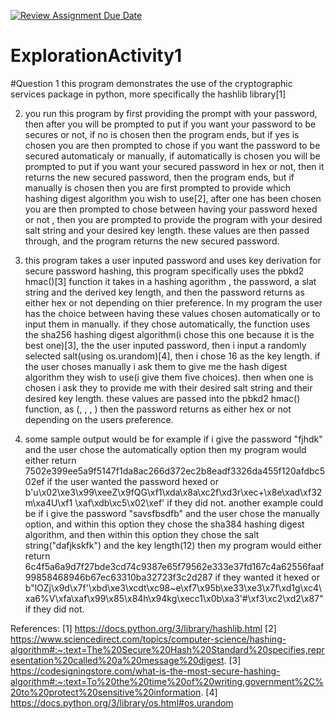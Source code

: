 [![Review Assignment Due Date](https://classroom.github.com/assets/deadline-readme-button-24ddc0f5d75046c5622901739e7c5dd533143b0c8e959d652212380cedb1ea36.svg)](https://classroom.github.com/a/oB7VDeFN)
# ExplorationActivity1

#Question 1
 this program demonstrates the use of the cryptographic services package in python, more specifically the hashlib library[1]

2. you run this program by first providing the prompt with your password, then after you will be prompted to put if you want your password to be secures or not,
   if no is chosen then the program ends, but if yes is chosen you are then prompted to chose if you want the password to be secured automaticaly or manually,
   if automatically is chosen you will be prompted to put if you want your secured password in hex or not, then it returns the new secured password, then the program ends,
   but if manually is chosen then you are first prompted to provide which hashing digest algorithm you wish to use[2], after one has been chosen you are then
   prompted to chose between having your password hexed or not , then you are prompted to provide the program with your desired salt string and 
   your desired key length. these values are then passed through, and the program returns the new secured password.
	
3. this program takes a user inputed password and uses key derivation for secure password hashing, this program specifically uses the pbkd2 hmac()[3] function
   it takes in a hashing agorithm , the password, a slat string and the derived key length, and then the password returns as either hex or not depending on thier preference. 
   In my program the user has the choice between having these values chosen automatically or to input them in manually. if they chose automatically, the function uses the sha256 
   hashing digest algorithm(i chose this one because it is the best one)[3], the the user inputed password, then i input a randomly selected salt(using os.urandom)[4], then i chose 16 as the key length. 
   if the user choses manually i ask them to give me the hash digest algorithm they wish to use(i give them five choices). then when one is chosen i ask they to provide me with their desired salt 
   string and their desired key length. these values are passed into the pbkd2 hmac() function, as (<thier desired hash digest algorithm>, <thier password>, <chosen salt>, <chosen key length>)
   then the password returns as either hex or not depending on the users preference. 
   
4. some sample output would be for example if i give the password "fjhdk" and the user chose the automatically option then my program would either return 
   7502e399ee5a9f5147f1da8ac266d372ec2b8eadf3326da455f120afdbc502ef if the user wanted the password hexed
   or b'u\x02\xe3\x99\xeeZ\x9fQG\xf1\xda\x8a\xc2f\xd3r\xec+\x8e\xad\xf32m\xa4U\xf1 \xaf\xdb\xc5\x02\xef' if they did not.
   another example could be if i give the password "savsfbsdfb" and the user chose the manually option, and within this option they chose
   the sha384 hashing digest algorithm, and then within this option they chose the salt string("dafjkskfk") and the key length(12)
   then my program would either return  6c4f5a6a9d7f27bde3cd74c9387e65f79562e333e37fd167c4a62556faaf99858468946b67ec63310ba32723f3c2d287 
   if they wanted it hexed or  b"lOZj\x9d\x7f'\xbd\xe3\xcdt\xc98~e\xf7\x95b\xe33\xe3\x7f\xd1g\xc4\xa6%V\xfa\xaf\x99\x85\x84h\x94kg\xecc1\x0b\xa3'#\xf3\xc2\xd2\x87"
   if they did not.
	

References:
[1] https://docs.python.org/3/library/hashlib.html
[2] https://www.sciencedirect.com/topics/computer-science/hashing-algorithm#:~:text=The%20Secure%20Hash%20Standard%20specifies,representation%20called%20a%20message%20digest.
[3] https://codesigningstore.com/what-is-the-most-secure-hashing-algorithm#:~:text=To%20the%20time%20of%20writing,government%2C%20to%20protect%20sensitive%20information.
[4] https://docs.python.org/3/library/os.html#os.urandom